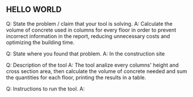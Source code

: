 ## HELLO WORLD

Q: State the problem / claim that your tool is solving.
A: Calculate the volume of concrete used in columns for every floor in order to prevent incorrect information in the report, reducing unnecessary costs and optimizing the building time.

Q: State where you found that problem.
A: In the construction site

Q: Description of the tool
A: The tool analize every columns' height and cross section area, then calculate the volume of concrete needed and sum the quantities for each floor, printing the results in a table.

Q: Instructions to run the tool.
A: 

